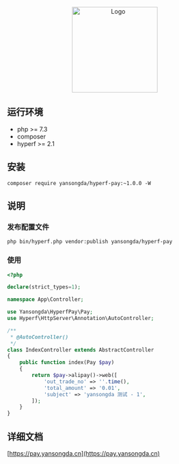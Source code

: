 <p align="center">
<a href="https://pay.yansongda.cn" target="_blank" rel="noopener noreferrer"><img width="200" src="https://cdn.jsdelivr.net/gh/yansongda/pay-site/.vuepress/public/images/logo.png" alt="Logo"></a>
</p>

## 运行环境

- php >= 7.3
- composer
- hyperf >= 2.1

## 安装

```shell
composer require yansongda/hyperf-pay:~1.0.0 -W
```

## 说明

### 发布配置文件

```shell
php bin/hyperf.php vendor:publish yansongda/hyperf-pay
```

### 使用

```php
<?php

declare(strict_types=1);

namespace App\Controller;

use Yansongda\HyperfPay\Pay;
use Hyperf\HttpServer\Annotation\AutoController;

/**
 * @AutoController()
 */
class IndexController extends AbstractController
{
    public function index(Pay $pay)
    {
        return $pay->alipay()->web([
            'out_trade_no' => ''.time(),
            'total_amount' => '0.01',
            'subject' => 'yansongda 测试 - 1',
        ]);
    }
}

```

## 详细文档

[https://pay.yansongda.cn](https://pay.yansongda.cn)
